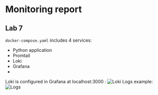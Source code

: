 # Monitoring report
  
## Lab 7
```docker-compose.yaml``` includes 4 services:
- Python application
- Promtail
- Loki
- Grafana
- 
Loki is configured in Grafana at localhost:3000 :
![Loki](screenshots/grafana_loki_configured.png)
Logs example:
![Logs](screenshots/grafana_logs_example.png)